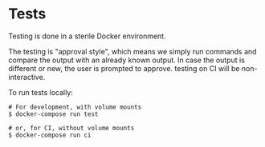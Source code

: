 Tests
==================================================

Testing is done in a sterile Docker environment.

The testing is "approval style", which means we simply run commands and
compare the output with an already known output.
In case the output is different or new, the user is prompted to approve.
testing on CI will be non-interactive.

To run tests locally:

    # For development, with volume mounts
    $ docker-compose run test

    # or, for CI, without volume mounts
    $ docker-compose run ci
